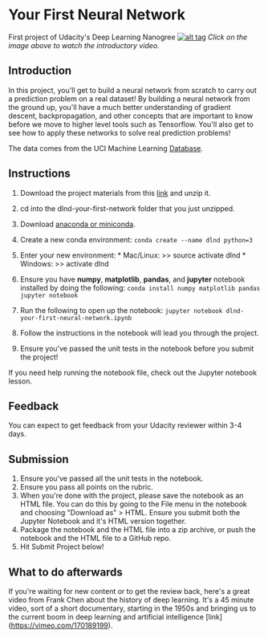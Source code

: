 # Your First Neural Network
First project of Udacity's Deep Learning Nanogree
[![alt tag](https://d17h27t6h515a5.cloudfront.net/topher/2017/January/588bccf2_project-page-dark-overlay/project-page-dark-overlay.jpg)](https://www.youtube.com/watch?time_continue=8&v=dOwEDeJp8yw)
*Click on the image above to watch the introductory video.*

## Introduction
In this project, you'll get to build a neural network from scratch to carry out a prediction problem on a real dataset! By building a neural network from the ground up, you'll have a much better understanding of gradient descent, backpropagation, and other concepts that are important to know before we move to higher level tools such as Tensorflow. You'll also get to see how to apply these networks to solve real prediction problems!

The data comes from the UCI Machine Learning [Database](https://archive.ics.uci.edu/ml/datasets/Bike+Sharing+Dataset).

## Instructions
  1. Download the project materials from this [link](https://d17h27t6h515a5.cloudfront.net/topher/2017/January/588d28a7_dlnd-your-first-network/dlnd-your-first-network.zip) and unzip it.
  2. cd into the dlnd-your-first-network folder that you just unzipped.
  3. Download [anaconda or miniconda](https://www.continuum.io/downloads).
  4. Create a new conda environment:
    ```
    conda create --name dlnd python=3
    ```
  5. Enter your new environment:
    * Mac/Linux: >> source activate dlnd
    * Windows: >> activate dlnd
  
  6. Ensure you have **numpy**, **matplotlib**, **pandas**, and **jupyter** notebook installed by doing the following:
    ```
    conda install numpy matplotlib pandas jupyter notebook
    ```
  7. Run the following to open up the notebook:
    ```
    jupyter notebook dlnd-your-first-neural-network.ipynb
    ```
  8. Follow the instructions in the notebook will lead you through the project.
  9. Ensure you've passed the unit tests in the notebook before you submit the project!
  
  If you need help running the notebook file, check out the Jupyter notebook lesson.
  
  ## Feedback
  You can expect to get feedback from your Udacity reviewer within 3-4 days.
  
  ## Submission
  1. Ensure you've passed all the unit tests in the notebook.
  2. Ensure you pass all points on the rubric.
  3. When you're done with the project, please save the notebook as an HTML file. You can do this by going to the File menu in     the notebook and choosing "Download as" > HTML. Ensure you submit both the Jupyter Notebook and it's HTML version together.
  4. Package the notebook and the HTML file into a zip archive, or push the notebook and the HTML file to a GitHub repo.
  5. Hit Submit Project below!
    
 ## What to do afterwards
If you're waiting for new content or to get the review back, here's a great video from Frank Chen about the history of deep learning. It's a 45 minute video, sort of a short documentary, starting in the 1950s and bringing us to the current boom in deep learning and artificial intelligence [link] (https://vimeo.com/170189199).

